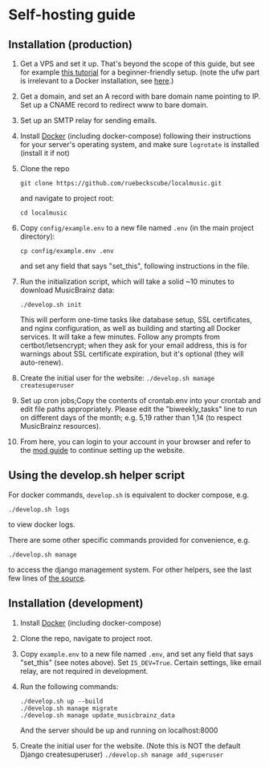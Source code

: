 # Self-hosting guide

## Installation (production)

1. Get a VPS and set it up. That's beyond the scope of this guide, but see for
   example [this tutorial](https://www.youtube.com/watch?v=ZWOJsAbALMI) for a
   beginner-friendly setup. (note the ufw part is irrelevant to a Docker
   installation, see
   [here](https://docs.docker.com/engine/network/packet-filtering-firewalls/#docker-and-ufw).)
   
2. Get a domain, and set an A record with bare domain name pointing to IP. Set
   up a CNAME record to redirect www to bare domain.

3. Set up an SMTP relay for sending emails.

4. Install [Docker](https://www.docker.com) (including docker-compose) following
   their instructions for your server's operating system, and make sure `logrotate`
   is installed (install it if not)

5. Clone the repo
   ```
   git clone https://github.com/ruebeckscube/localmusic.git
   ```
   and navigate to project root:
   ```
   cd localmusic
   ```
   
6. Copy `config/example.env` to a new file named `.env` (in the main project directory):
   ```
   cp config/example.env .env
   ```
   and set any field that says "set\_this", following instructions in the file.

7. Run the initialization script, which will take a solid ~10 minutes to
   download MusicBrainz data:
   ```
   ./develop.sh init 
   ```
   This will perform one-time tasks like
   database setup, SSL certificates, and nginx configuration, as well as
   building and starting all Docker services. It will take a few minutes.
   Follow any prompts from certbot/letsencrypt; when they ask for your email
   address, this is for warnings about SSL certificate expiration, but it's
   optional (they will auto-renew).
   
8. Create the initial user for the website:
   ```./develop.sh manage createsuperuser```
   
9. Set up cron jobs;Copy the contents
   of crontab.env into your crontab and edit file paths appropriately. Please
   edit the "biweekly\_tasks" line to run on different days of the month; e.g.
   5,19 rather than 1,14 (to respect MusicBrainz resources).
   
10. From here, you can login to your account in your browser and refer to the
    [mod guide](mod-guide.md) to continue setting up the website.


## Using the develop.sh helper script
For docker commands, `develop.sh` is equivalent to docker compose, e.g.
```
./develop.sh logs
```
to view docker logs.

There are some other specific commands provided for convenience, e.g.
```
./develop.sh manage
```
to access the django management system. For other helpers, see the last few lines of [the source](/develop.sh).


## Installation (development)

1. Install [Docker](https://www.docker.com) (including docker-compose)

2. Clone the repo, navigate to project root.

3. Copy `example.env` to a new file named `.env`, and set any field that says
   "set_this" (see notes above). Set `IS_DEV=True`. Certain settings, like email
   relay, are not required in development.

4. Run the following commands:
   ```
   ./develop.sh up --build
   ./develop.sh manage migrate
   ./develop.sh manage update_musicbrainz_data
   ```
   And the server should be up and running on localhost:8000
   
5. Create the initial user for the website. (Note this is NOT the default Django
   createsuperuser)
   ```./develop.sh manage add_superuser```
